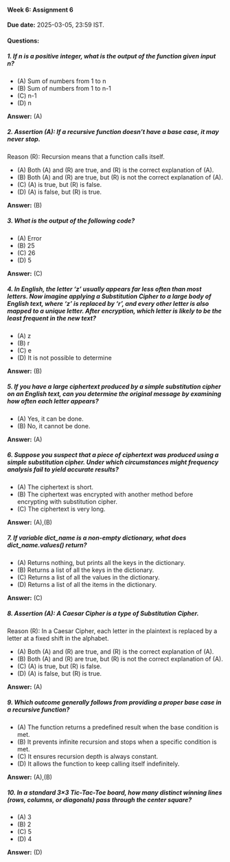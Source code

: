 #### Week 6: Assignment 6

**Due date:** 2025-03-05, 23:59 IST.

#### Questions:

##### 1. If n is a positive integer, what is the output of the function given input n?
- (A) Sum of numbers from 1 to n
- (B) Sum of numbers from 1 to n-1
- (C) n-1
- (D) n

**Answer:** (A)

##### 2. Assertion (A): If a recursive function doesn’t have a base case, it may never stop.
Reason (R): Recursion means that a function calls itself.
- (A) Both (A) and (R) are true, and (R) is the correct explanation of (A).
- (B) Both (A) and (R) are true, but (R) is not the correct explanation of (A).
- (C) (A) is true, but (R) is false.
- (D) (A) is false, but (R) is true.

**Answer:** (B)

##### 3. What is the output of the following code?
- (A) Error
- (B) 25
- (C) 26
- (D) 5

**Answer:** (C)

##### 4. In English, the letter ‘z’ usually appears far less often than most letters. Now imagine applying a Substitution Cipher to a large body of English text, where ‘z’ is replaced by ‘r’, and every other letter is also mapped to a unique letter. After encryption, which letter is likely to be the least frequent in the new text?
- (A) z
- (B) r
- (C) e
- (D) It is not possible to determine

**Answer:** (B)

##### 5. If you have a large ciphertext produced by a simple substitution cipher on an English text, can you determine the original message by examining how often each letter appears?
- (A) Yes, it can be done.
- (B) No, it cannot be done.

**Answer:** (A)

##### 6. Suppose you suspect that a piece of ciphertext was produced using a simple substitution cipher. Under which circumstances might frequency analysis fail to yield accurate results?
- (A) The ciphertext is short.
- (B) The ciphertext was encrypted with another method before encrypting with substitution cipher.
- (C) The ciphertext is very long.

**Answer:** (A),(B)

##### 7. If variable dict_name is a non-empty dictionary, what does dict_name.values() return?
- (A) Returns nothing, but prints all the keys in the dictionary.
- (B) Returns a list of all the keys in the dictionary.
- (C) Returns a list of all the values in the dictionary.
- (D) Returns a list of all the items in the dictionary.

**Answer:** (C)

##### 8. Assertion (A): A Caesar Cipher is a type of Substitution Cipher.
Reason (R): In a Caesar Cipher, each letter in the plaintext is replaced by a letter at a fixed shift in the alphabet.
- (A) Both (A) and (R) are true, and (R) is the correct explanation of (A).
- (B) Both (A) and (R) are true, but (R) is not the correct explanation of (A).
- (C) (A) is true, but (R) is false.
- (D) (A) is false, but (R) is true.

**Answer:** (A)

##### 9. Which outcome generally follows from providing a proper base case in a recursive function?
- (A) The function returns a predefined result when the base condition is met.
- (B) It prevents infinite recursion and stops when a specific condition is met.
- (C) It ensures recursion depth is always constant.
- (D) It allows the function to keep calling itself indefinitely.

**Answer:** (A),(B)

##### 10. In a standard 3×3 Tic-Tac-Toe board, how many distinct winning lines (rows, columns, or diagonals) pass through the center square?
- (A) 3
- (B) 2
- (C) 5
- (D) 4

**Answer:** (D)


